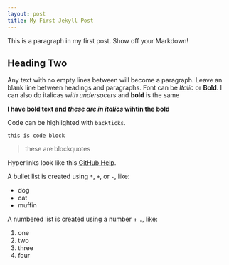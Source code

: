 ```yaml
---
layout: post
title: My First Jekyll Post
---
```


This is a paragraph in my first post.
Show off your Markdown!

## Heading Two 

Any text with no empty lines between will become a paragraph.
Leave an blank line between headings and paragraphs.
Font can be *Italic* or **Bold**. I can also do italicas _with undersocers_ and __bold__ is the same

**I have bold text and *these are in italics* wihtin the bold**

Code can be highlighted with `backticks`.

```
this is code block
```

> these are blockquotes

Hyperlinks look like this [GitHub Help](https://help.github.com/).

A bullet list is created using `*`, `+`, or `-`, like:

- dog
- cat
- muffin

A numbered list is created using a number + `.`, like:

1. one
2. two
6. three
2. four
